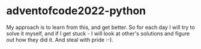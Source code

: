 # adventofcode2022-python

My approach is to learn from this, and get better. So for each day I will try to solve it myself, and if I get stuck - I will look at other's solutions and figure out how they did it. And steal with pride :-).

